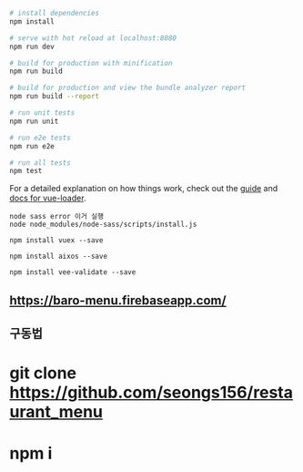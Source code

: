 

``` bash
# install dependencies
npm install

# serve with hot reload at localhost:8080
npm run dev

# build for production with minification
npm run build

# build for production and view the bundle analyzer report
npm run build --report

# run unit tests
npm run unit

# run e2e tests
npm run e2e

# run all tests
npm test
```

For a detailed explanation on how things work, check out the [guide](http://vuejs-templates.github.io/webpack/) and [docs for vue-loader](http://vuejs.github.io/vue-loader).

``````
node sass error 이거 실행
node node_modules/node-sass/scripts/install.js

npm install vuex --save

npm install aixos --save

npm install vee-validate --save
``````

## https://baro-menu.firebaseapp.com/

## 구동법

# git clone https://github.com/seongs156/restaurant_menu
# npm i




